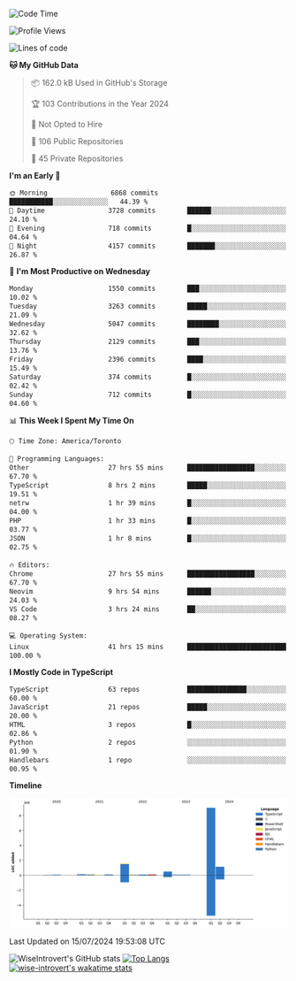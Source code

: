 <!--START_SECTION:waka-->
![Code Time](http://img.shields.io/badge/Code%20Time-1%2C907%20hrs%2041%20mins-blue)

![Profile Views](http://img.shields.io/badge/Profile%20Views-0-blue)

![Lines of code](https://img.shields.io/badge/From%20Hello%20World%20I%27ve%20Written-12.9%20million%20lines%20of%20code-blue)

**🐱 My GitHub Data** 

> 📦 162.0 kB Used in GitHub's Storage 
 > 
> 🏆 103 Contributions in the Year 2024
 > 
> 🚫 Not Opted to Hire
 > 
> 📜 106 Public Repositories 
 > 
> 🔑 45 Private Repositories 
 > 
**I'm an Early 🐤** 

```text
🌞 Morning                6868 commits        ███████████░░░░░░░░░░░░░░   44.39 % 
🌆 Daytime                3728 commits        ██████░░░░░░░░░░░░░░░░░░░   24.10 % 
🌃 Evening                718 commits         █░░░░░░░░░░░░░░░░░░░░░░░░   04.64 % 
🌙 Night                  4157 commits        ███████░░░░░░░░░░░░░░░░░░   26.87 % 
```
📅 **I'm Most Productive on Wednesday** 

```text
Monday                   1550 commits        ███░░░░░░░░░░░░░░░░░░░░░░   10.02 % 
Tuesday                  3263 commits        █████░░░░░░░░░░░░░░░░░░░░   21.09 % 
Wednesday                5047 commits        ████████░░░░░░░░░░░░░░░░░   32.62 % 
Thursday                 2129 commits        ███░░░░░░░░░░░░░░░░░░░░░░   13.76 % 
Friday                   2396 commits        ████░░░░░░░░░░░░░░░░░░░░░   15.49 % 
Saturday                 374 commits         █░░░░░░░░░░░░░░░░░░░░░░░░   02.42 % 
Sunday                   712 commits         █░░░░░░░░░░░░░░░░░░░░░░░░   04.60 % 
```


📊 **This Week I Spent My Time On** 

```text
🕑︎ Time Zone: America/Toronto

💬 Programming Languages: 
Other                    27 hrs 55 mins      █████████████████░░░░░░░░   67.70 % 
TypeScript               8 hrs 2 mins        █████░░░░░░░░░░░░░░░░░░░░   19.51 % 
netrw                    1 hr 39 mins        █░░░░░░░░░░░░░░░░░░░░░░░░   04.00 % 
PHP                      1 hr 33 mins        █░░░░░░░░░░░░░░░░░░░░░░░░   03.77 % 
JSON                     1 hr 8 mins         █░░░░░░░░░░░░░░░░░░░░░░░░   02.75 % 

🔥 Editors: 
Chrome                   27 hrs 55 mins      █████████████████░░░░░░░░   67.70 % 
Neovim                   9 hrs 54 mins       ██████░░░░░░░░░░░░░░░░░░░   24.03 % 
VS Code                  3 hrs 24 mins       ██░░░░░░░░░░░░░░░░░░░░░░░   08.27 % 

💻 Operating System: 
Linux                    41 hrs 15 mins      █████████████████████████   100.00 % 
```

**I Mostly Code in TypeScript** 

```text
TypeScript               63 repos            ███████████████░░░░░░░░░░   60.00 % 
JavaScript               21 repos            █████░░░░░░░░░░░░░░░░░░░░   20.00 % 
HTML                     3 repos             █░░░░░░░░░░░░░░░░░░░░░░░░   02.86 % 
Python                   2 repos             ░░░░░░░░░░░░░░░░░░░░░░░░░   01.90 % 
Handlebars               1 repo              ░░░░░░░░░░░░░░░░░░░░░░░░░   00.95 % 
```



**Timeline**

![Lines of Code chart](https://raw.githubusercontent.com/wise-introvert/wise-introvert/master/assets/bar_graph.png)


 Last Updated on 15/07/2024 19:53:08 UTC
<!--END_SECTION:waka-->

![WiseIntrovert's GitHub stats](https://github-readme-stats.vercel.app/api?username=wise-introvert&count_private=true&show_icons=true)
[![Top Langs](https://github-readme-stats.vercel.app/api/top-langs/?username=wise-introvert&langs_count=10)](https://github.com/anuraghazra/github-readme-stats)
[![wise-introvert's wakatime stats](https://github-readme-stats.vercel.app/api/wakatime?username=wiseintrovert)](https://github.com/anuraghazra/github-readme-stats)
